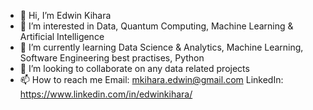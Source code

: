 - 👋 Hi, I’m Edwin Kihara
- 👀 I’m interested in Data, Quantum Computing, Machine Learning & Artificial Intelligence
- 🌱 I’m currently learning Data Science & Analytics, Machine Learning, Software Engineering best practises, Python 
- 💞️ I’m looking to collaborate on any data related projects
- 📫 How to reach me Email: mkihara.edwin@gmail.com LinkedIn: https://www.linkedin.com/in/edwinkihara/

<!---
harrtedwin/harrtedwin is a ✨ special ✨ repository because its `README.md` (this file) appears on your GitHub profile.
You can click the Preview link to take a look at your changes.
--->
